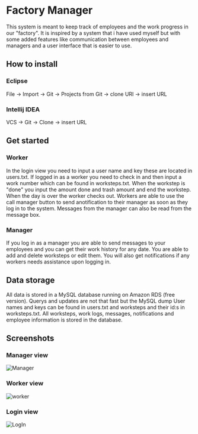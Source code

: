 # Factory Manager

This system is meant to keep track of employees and the work progress in our "factory". It is inspired by a system that i have used myself but with some added features like communication between employees and managers and a user interface that is easier to use. 

## How to install
### Eclipse
File -> Import -> Git -> Projects from Git -> clone URI -> insert URL
### Intellij IDEA
VCS -> Git -> Clone -> insert URL


## Get started

### Worker
In the login view you need to input a user name and key these are located in users.txt. If logged in as a worker you need to check in and then input a work number which can
be found in worksteps.txt. When the workstep is "done" you input the amount done and trash amount and end the workstep. When the day is over the worker checks out. Workers are able to use the call manager button to send anotification to their manager 
as soon as they log in to the system. Messages from the manager can also be read from the message box.

### Manager
If you log in as a manager you are able to send messages to your employees and you can get their work history for any date. You are able to add and delete worksteps or edit them. You will also get notifications if
any workers needs assistance upon logging in.

## Data storage
All data is stored in a MySQL database running on Amazon RDS (free version). Querys and updates are not that fast but the MySQL dump 
User names and keys can be found in users.txt and worksteps and their id:s in worksteps.txt.
All worksteps, work logs, messages, notifications and employee information is stored in the database.

## Screenshots

### Manager view
![Manager](https://user-images.githubusercontent.com/43991152/72163004-a2260600-33cb-11ea-8266-1a65597b6072.png)
### Worker view
![worker](https://user-images.githubusercontent.com/43991152/72163007-a5b98d00-33cb-11ea-9e9d-9368711fb7d5.png)
### Login view
![LogIn](https://user-images.githubusercontent.com/43991152/72163015-a94d1400-33cb-11ea-90b2-bfb7652c36fc.png)
